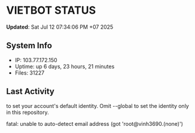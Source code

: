 # VIETBOT STATUS
**Updated**: Sat Jul 12 07:34:06 PM +07 2025

## System Info
- IP: 103.77.172.150
- Uptime: up 6 days, 23 hours, 21 minutes
- Files: 31227

## Last Activity

to set your account's default identity.
Omit --global to set the identity only in this repository.

fatal: unable to auto-detect email address (got 'root@vinh3690.(none)')

